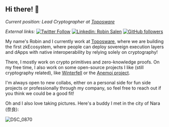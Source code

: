 <h2>Hi there! 👋</h2>
<p><em>Current position: Lead Cryptographer at <a href="https://www.toposware.com/">Toposware
</a>
</em></p>

<em>External links:</em> [![Twitter Follow](https://img.shields.io/twitter/follow/RobinSalen?label=Follow)](https://twitter.com/intent/follow?screen_name=RobinSalen)
[![Linkedin: Robin Salen](https://img.shields.io/badge/-Robin_Salen-blue?style=flat-square&logo=Linkedin&logoColor=white&link=https://www.linkedin.com/in/robin-salen/)](https://www.linkedin.com/in/robin-salen/)
[![GitHub followers](https://img.shields.io/github/followers/Nashtare?label=Follow&style=social)](https://github.com/Nashtare)

My name's Robin and I currently work at [Toposware](https://www.toposware.com), where we are building the first zkEcosystem, where people can deploy sovereign execution layers and dApps with native interoperability by relying solely on cryptography!

There, I mostly work on crypto primitives and zero-knowledge proofs. On my free time, I also work on some open-source projects I like (still cryptography related), like [Winterfell](https://github.com/facebook/winterfell) or the [Anemoi project](https://github.com/anemoi-hash).

I'm always open to new collabs, either on a personal side for fun side projects or professionally through my company, so feel free to reach out if you think we could be a good fit!

Oh and I also love taking pictures. Here's a buddy I met in the city of Nara (奈良):

![DSC_0870](https://user-images.githubusercontent.com/30937548/212495743-130b68d9-2805-46f8-b4d6-e9c6c259ce34.jpg)
